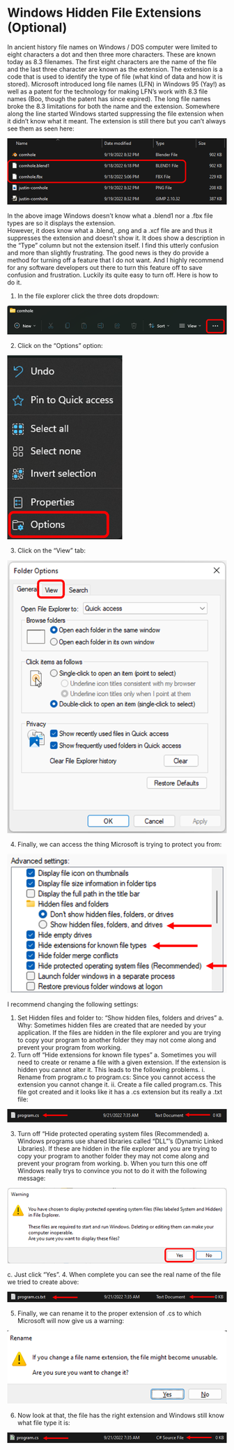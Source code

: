 # Windows Hidden File Extensions (Optional)
In ancient history file names on Windows / DOS computer were limited to eight characters a dot and then three more 
characters.  These are known today as 8.3 filenames.  The first eight characters are the name of the file and the 
last three character are known as the extension.  The extension is a code that is used to identify the type of file
(what kind of data and how it is stored).  Microsoft introduced long file names (LFN) in Windows 95 (Yay!) as well 
as a patent for the technology for making LFN’s work with 8.3 file names (Boo, though the patent has since expired).
The long file names broke the 8.3 limitations for both the name and the extension.  Somewhere along the line started
Windows started suppressing the file extension when it didn’t know what it meant.  The extension is still there but 
you can’t always see them as seen here:

![img_16.png](img_16.png)

In the above image Windows doesn’t know what a .blend1 nor a .fbx file types are so it displays the extension.  
However, it does know what a .blend, .png and a .xcf file are and thus it suppresses the extension and doesn’t show 
it.  It does show a description in the “Type” column but not the extension itself.
I find this utterly confusion and more than slightly frustrating.  The good news is they do provide a method for 
turning off a feature that I do not want.  And I highly recommend for any software developers out there to turn this 
feature off to save confusion and frustration.  Luckily its quite easy to turn off.  Here is how to do it.
1.	In the file explorer click the three dots dropdown:

![img_17.png](img_17.png)

2.	Click on the “Options” option:

![img_18.png](img_18.png)
 
3.	Click on the “View” tab:

![img_19.png](img_19.png)

4.	Finally, we can access the thing Microsoft is trying to protect you from:

![img_20.png](img_20.png)

I recommend changing the following settings:
1.	Set Hidden files and folder to: “Show hidden files, folders and drives”
a.	Why: Sometimes hidden files are created that are needed by your application.  If the files are hidden in the file explorer and you are trying to copy your program to another folder they may not come along and prevent your program from working.
2.	Turn off “Hide extensions for known file types”
a.	Sometimes you will need to create or rename a file with a given extension.  If the extension is hidden you cannot alter it.  This leads to the following problems.
i.	Rename from program.c to program.cs: Since you cannot access the extension you cannot change it.
ii.	Create a file called program.cs.  This file got created and it looks like it has a .cs extension but its really a .txt file:

![img_21.png](img_21.png)

3.	Turn off “Hide protected operating system files (Recommended)
a.	Windows programs use shared libraries called “DLL”’s (Dynamic Linked Libraries).  If these are hidden in the file explorer and you are trying to copy your program to another folder they may not come along and prevent your program from working.
b.	When you turn this one off Windows really trys to convince you not to do it with the following message:

![img_22.png](img_22.png)

c.	Just click “Yes”.
4.	When complete you can see the real name of the file we tried to create above:

![img_23.png](img_23.png)

5. Finally, we can rename it to the proper extension of .cs to which Microsoft will now give us a warning:

![img_24.png](img_24.png)

6.	Now look at that, the file has the right extension and Windows still know what file type it is:

![img_25.png](img_25.png)


